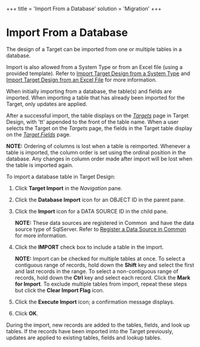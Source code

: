 +++
title = 'Import From a Database'
solution = 'Migration'
+++

# Import From a Database

The design of a Target can be imported from one or multiple tables in a
database.

Import is also allowed from a System Type or from an Excel file (using a
provided template). Refer to [Import Target Design from a System
Type](Import_from_a_System_Type) and [Import Target Design from an
Excel File](Import_from_an_Excel_File) for more information.

When initially importing from a database, the table(s) and fields are
imported. When importing a table that has already been imported for the
Target, only updates are applied.

After a successful import, the table displays on the
*[Targets](../Page_Desc/Targets_H_Design)* page in Target Design,
with 'tt' appended to the front of the table name. When a user selects
the Target on the *Targets* page, the fields in the Target table display
on the *[Target Fields](../Page_Desc/Target_Fields_H_Target_Design)*
page.

**NOTE:** Ordering of columns is lost when a table is reimported.
Whenever a table is imported, the column order is set using the ordinal
position in the database. Any changes in column order made after import
will be lost when the table is imported again.

To import a database table in Target Design:

1.  Click **Target Import** in the
    <span style="font-style: italic;">Navigation</span> pane.

2.  Click the **Database Import** icon for an OBJECT ID in the parent
    pane.

3.  Click the **Import** icon for a DATA SOURCE ID in the child pane.
    
    **NOTE:** These data sources are registered in Common  and have the
    data source type of SqlServer. Refer to [Register a Data Source in
    Common](../../../Platform/Common/Use_Cases/Register_a_Data_Source_in_Common)
    for more information.

4.  Click the **IMPORT** check box to include a table in the import.
    
    **NOTE:** Import can be checked for multiple tables at once. To
    select a contiguous range of records, hold down the **Shift** key
    and select the first and last records in the range. To select a
    non-contiguous range of records, hold down the **Ctrl** key and
    select each record. Click the **Mark for Import**. To exclude
    multiple tables from import, repeat these steps but click the
    **Clear Import Flag** icon.

5.  Click the **Execute Import** icon; a confirmation message displays.

6.  Click **OK**.

During the import, new records are added to the tables, fields, and look
up tables. If the records have been imported into the Target previously,
updates are applied to existing tables, fields and lookup tables.
